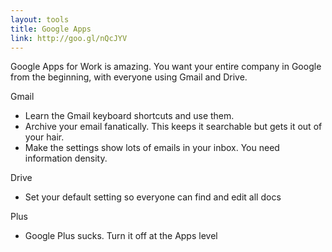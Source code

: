 ```yaml
---
layout: tools
title: Google Apps
link: http://goo.gl/nQcJYV
---
```


Google Apps for Work is amazing.  You want your entire company in Google from the beginning, with everyone using Gmail and Drive.

Gmail

* Learn the Gmail keyboard shortcuts and use them. 
* Archive your email fanatically.  This keeps it searchable but gets it out of your hair.
* Make the settings show lots of emails in your inbox.  You need information density.

Drive

* Set your default setting so everyone can find and edit all docs

Plus

* Google Plus sucks.  Turn it off at the Apps level